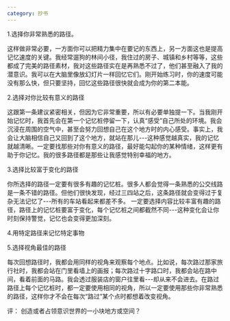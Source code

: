 ```yaml
---
category: 抄书
---
```


1.选择你非常熟悉的路径。

这样做非常必要，一方面你可以把精力集中在要记的东西上，另一方面这也是提高记忆速度的关键。我经常遛狗的林间小径，我住过的房子、城镇和乡村等等，这些都成了完美的路径素材，我对这些路径实在是再熟悉不过了，他们甚至融入了我的潜意识。我可以在大脑里像放幻灯片一样回忆它们。刚开始练习时，你的速度可能没有那么快，但只要坚持，回忆这些路径很快就会成为你的第二本能。

2.选择对你比较有意义的路径

这跟第一条建议紧密相关，但因为它非常重要，所以有必要单独提一下。当我刚开始记忆时，我首先会在第一个记忆桩停留一下，认真“感受”自己所处的环境。我会沉浸在周围的空气中，甚至会努力回想自己在这个地方时的内心感受。事实上，我会让大脑相信自己又回到了这个地方，就站在那儿---这种感觉越真实，我的记忆就越清晰。一定要找那些对你有意义的路径，最好能勾起你的某种情绪，这样更有助于你记忆。我的很多路径都是那些让我感觉特别幸福的地方。

3.选择比较富于变化的路径

你所选择的路径一定要有很多有趣的记忆桩。很多人都会觉得一条熟悉的公交线路是一条不错的路径。但他们很快发现，经过三四站之后，这条路径就会变得过于复杂无法记忆了---所有的车站看起来都差不多。
一定要选择内容比较丰富有趣的路径，路径上的记忆桩要富于变化，每个记忆桩之间都截然不同---这种变化会让你时刻保持警觉，记忆也会变得更加深刻。


4.用特定路径来记忆特定事物


5.选择视角最佳的路径

每次回想路径时，我都会用同样的视角来观察每个地点。比如说，每次路过那家旅行社时，我都会站在门里看墙上的画报；每次路过十字路口时，我都会站在路中间，看着前面的马路。我会透过服装店的窗户往里看---却从来不会进去。在路过路径上每个记忆桩时，都一定要使用相同的视角，所以一定要使用那些你非常熟悉的路径，这样你才不会在每次“路过”某个点时都想着改变视角。


评： 创造或者占领意识世界的一小块地方或空间？
